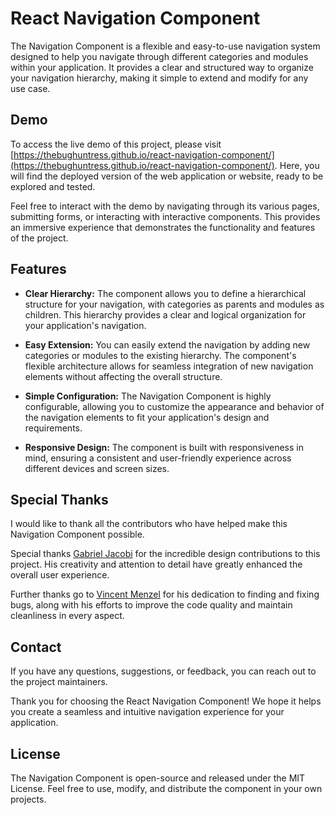 # React Navigation Component

The Navigation Component is a flexible and easy-to-use navigation system designed to help you navigate through different categories and modules within your application. It provides a clear and structured way to organize your navigation hierarchy, making it simple to extend and modify for any use case.

## Demo

To access the live demo of this project, please visit [https://thebughuntress.github.io/react-navigation-component/](https://thebughuntress.github.io/react-navigation-component/). Here, you will find the deployed version of the web application or website, ready to be explored and tested.

Feel free to interact with the demo by navigating through its various pages, submitting forms, or interacting with interactive components. This provides an immersive experience that demonstrates the functionality and features of the project.

## Features

- **Clear Hierarchy:** The component allows you to define a hierarchical structure for your navigation, with categories as parents and modules as children. This hierarchy provides a clear and logical organization for your application's navigation.

- **Easy Extension:** You can easily extend the navigation by adding new categories or modules to the existing hierarchy. The component's flexible architecture allows for seamless integration of new navigation elements without affecting the overall structure.

- **Simple Configuration:** The Navigation Component is highly configurable, allowing you to customize the appearance and behavior of the navigation elements to fit your application's design and requirements.

- **Responsive Design:** The component is built with responsiveness in mind, ensuring a consistent and user-friendly experience across different devices and screen sizes.

## Special Thanks

I would like to thank all the contributors who have helped make this Navigation Component possible.

Special thanks [Gabriel Jacobi](https://github.com/gabrieljacobi) for the incredible design contributions to this project. His creativity and attention to detail have greatly enhanced the overall user experience.

Further thanks go to [Vincent Menzel](https://github.com/VincentMenzel) for his dedication to finding and fixing bugs, along with his efforts to improve the code quality and maintain cleanliness in every aspect.

## Contact

If you have any questions, suggestions, or feedback, you can reach out to the project maintainers.

Thank you for choosing the React Navigation Component! We hope it helps you create a seamless and intuitive navigation experience for your application.

## License

The Navigation Component is open-source and released under the MIT License. Feel free to use, modify, and distribute the component in your own projects.
